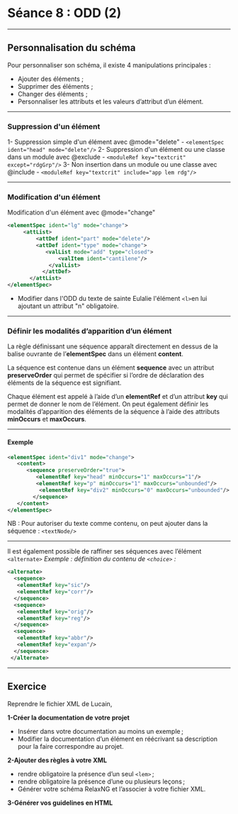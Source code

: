 # Séance 8 : ODD (2) 
---
## Personnalisation du schéma

Pour personnaliser son schéma, il existe 4 manipulations principales :
- Ajouter des éléments ; 
- Supprimer des éléments ;
- Changer des éléments ;
- Personnaliser les attributs et les valeurs d’attribut d’un élément.
---
### Suppression d'un élément

1- Suppression simple d'un élément avec @mode="delete"
	- `<elementSpec ident="head" mode="delete"/>`
2- Suppression d'un élément ou une classe dans un module avec  @exclude
	- `<moduleRef key="textcrit" except="rdgGrp"/>`
3- Non insertion dans un module ou une classe avec @include
	- `<moduleRef key="textcrit" include="app lem rdg"/>`

---

### Modification d'un élément

Modification d'un élément avec @mode="change"

```XML
<elementSpec ident="lg" mode="change">
     <attList>
         <attDef ident="part" mode="delete"/>
         <attDef ident="type" mode="change">
            <valList mode="add" type="closed">
                <valItem ident="cantilene"/>
             </valList>
           </attDef>
       </attList>
</elementSpec>
```

- Modifier dans l'ODD du texte de sainte Eulalie l'élément `<l>`en lui ajoutant un attribut "n" obligatoire.

---
### Définir les modalités d’apparition d’un élément

La règle définissant une séquence apparaît directement en dessus de la balise ouvrante de l’**elementSpec** dans un élément **content**.

La séquence est contenue dans un élément **sequence** avec un attribut **preserveOrder** qui permet de spécifier si l’ordre de déclaration des éléments de la séquence est signifiant.

Chaque élément est appelé à l’aide d’un **elementRef** et d’un attribut **key** qui permet de donner le nom de l’élément. On peut également définir les modalités d’apparition des éléments de la séquence à l’aide des attributs **minOccurs** et **maxOccurs**.

---
#### Exemple

```XML 
<elementSpec ident="div1" mode="change">
   <content>
      <sequence preserveOrder="true">
         <elementRef key="head" minOccurs="1" maxOccurs="1"/>
		 <elementRef key="p" minOccurs="1" maxOccurs="unbounded"/>
          <elementRef key="div2" minOccurs="0" maxOccurs="unbounded"/>
        </sequence>
   </content>
</elementSpec>
```

NB : Pour autoriser du texte comme contenu, on peut ajouter dans la séquence : `<textNode/>`

---
Il est également possible de raffiner ses séquences avec l’élément `<alternate>`
*Exemple : définition du contenu de `<choice>` :*
 
 ```XML
 <alternate>
  <sequence>
   <elementRef key="sic"/>
   <elementRef key="corr"/>
  </sequence>
  <sequence>
   <elementRef key="orig"/>
   <elementRef key="reg"/>
  </sequence>
  <sequence>
   <elementRef key="abbr"/>
   <elementRef key="expan"/>
  </sequence>
 </alternate>
```

 
 ---
 
 ## Exercice

Reprendre le fichier XML de Lucain,

**1-Créer la documentation de votre projet**

- Insérer dans votre documentation au moins un exemple ;
- Modifier la documentation d’un élément en réécrivant sa description pour la faire correspondre au projet.

**2-Ajouter des règles à votre XML**
- rendre obligatoire la présence d’un seul `<lem>` ;
- rendre obligatoire la présence d’une ou plusieurs leçons ;
- Générer votre schéma RelaxNG et l’associer à votre fichier XML.

**3-Générer vos guidelines en HTML**
